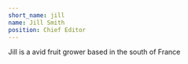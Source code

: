 ```yaml
---
short_name: jill
name: Jill Smith
position: Chief Editor   
---
```

Jill is a avid fruit grower based in the south of France

